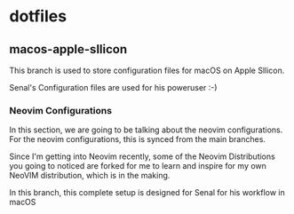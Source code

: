 # dotfiles


## macos-apple-sllicon




This branch is used to store configuration files for macOS on Apple Sllicon.

Senal's Configuration files are used for his poweruser :-)









### Neovim Configurations

In this section, we are going to be talking about the neovim configurations.
For the neovim configurations, this is synced from the main branches.


Since I'm getting into Neovim recently, some of the Neovim Distributions
you going to noticed are forked for me to learn and inspire for my own 
NeoVIM distribution, which is in the making.




In this branch, this complete setup is designed for Senal for his workflow in macOS
